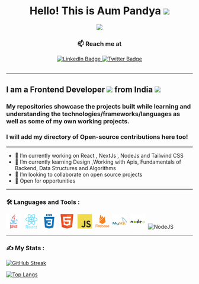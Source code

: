 <h1 align="center" font-family: "Helvetica, sans-serif">
  Hello! This is Aum Pandya 
  <img src="https://media.giphy.com/media/hvRJCLFzcasrR4ia7z/giphy.gif" width="30px"/>
</h1>


<div id="header" align="center">
  <img src="https://wallpaperaccess.com/full/1102037.jpg" width="700"/>
</div>


<!-- ### - 📫 How to reach me: 
 -->
<div id="badges" align="center">
  <h3> 📫 Reach me at</h3>
  <a href="https://www.linkedin.com/in/aum-pandya-8381081b5/">
    <img src="https://img.shields.io/badge/LinkedIn-blue?style=for-the-badge&logo=linkedin&logoColor=white" alt="LinkedIn Badge"/>
  </a>
  <a href="https://twitter.com/Aum__Pandya">
    <img src="https://img.shields.io/badge/Twitter-blue?style=for-the-badge&logo=twitter&logoColor=white" alt="Twitter Badge"/>
  </a>
</div>

<div align="center">
  <img src="https://komarev.com/ghpvc/?username=your-github-username&style=flat-square&color=blue" alt=""/>
</div>

--- 

## I am a Frontend Developer <img src="https://media.giphy.com/media/WUlplcMpOCEmTGBtBW/giphy.gif" width="30"> from India <img src="https://knowindia.india.gov.in/assets/images/national_flag_inner.jpg" width="25">

### My repositories showcase the projects built while learning and understanding the technologies/frameworks/languages as well as some of my own working projects.

### I will add my directory of Open-source contributions here too!

---

- 🔭 I’m currently working on React , NextJs , NodeJs and Tailwind CSS
- 🌱 I’m currently learning Design ,Working with Apis, Fundamentals of Backend, Data Structures and Algorithms
- 👯 I’m looking to collaborate on open source projects
- :rocket: Open for opportunities 

---

### :hammer_and_wrench: Languages and Tools :

<div>
  <img src="https://github.com/devicons/devicon/blob/master/icons/java/java-original-wordmark.svg" title="Java" alt="Java" width="40" height="40"/>&nbsp;
  <img src="https://github.com/devicons/devicon/blob/master/icons/react/react-original-wordmark.svg" title="React" alt="React" width="40" height="40"/>&nbsp;
  <img src="https://github.com/devicons/devicon/blob/master/icons/css3/css3-plain-wordmark.svg"  title="CSS3" alt="CSS" width="40" height="40"/>&nbsp;
  <img src="https://github.com/devicons/devicon/blob/master/icons/html5/html5-original.svg" title="HTML5" alt="HTML" width="40" height="40"/>&nbsp;
  <img src="https://github.com/devicons/devicon/blob/master/icons/javascript/javascript-original.svg" title="JavaScript" alt="JavaScript" width="40" height="40"/>&nbsp;
  <img src="https://github.com/devicons/devicon/blob/master/icons/firebase/firebase-plain-wordmark.svg" title="Firebase" alt="Firebase" width="40" height="40"/>&nbsp;
  <img src="https://github.com/devicons/devicon/blob/master/icons/mysql/mysql-original-wordmark.svg" title="MySQL"  alt="MySQL" width="40" height="40"/>&nbsp;
  <img src="https://github.com/devicons/devicon/blob/master/icons/nodejs/nodejs-original-wordmark.svg" title="NodeJS" alt="NodeJS" width="40" height="40"/>&nbsp;
    <img src="https://github.com/devicons/devicon/blob/master/icons/nodejs/docker-original.svg" title="NodeJS" alt="NodeJS" width="40" height="40"/>&nbsp;

</div>

---

### :writing_hand: My Stats :
[![GitHub Streak](http://github-readme-streak-stats.herokuapp.com?user=Aum3010&theme=dark&background=000000)](https://git.io/streak-stats)

 
[![Top Langs](https://github-readme-stats.vercel.app/api/top-langs/?username=Aum3010&layout=compact&theme=vision-friendly-dark)](https://github.com/Aum3010/github-readme-stats)



